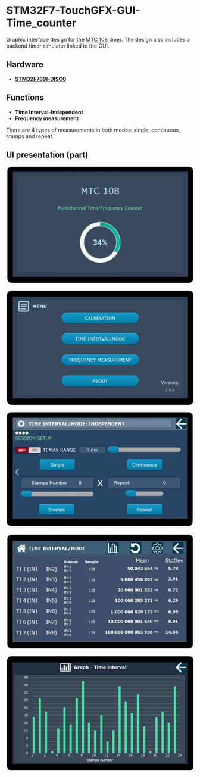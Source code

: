 # STM32F7-TouchGFX-GUI-Time_counter


Graphic interface design for the [MTC 108 timer](https://ztc.wel.wat.edu.pl/mtc108.html). The design also includes a backend timer simulator linked to the GUI.

## Hardware

- **[STM32F769I-DISC0](https://www.st.com/en/evaluation-tools/32f769idiscovery.html)**

## Functions

- **Time Interval-Independent**
- **Frequency measurement**

There are 4 types of measurements in both modes: single, continuous, stamps and repeat.

## UI presentation (part)

![Calibration](Image/calibration.jpg)

![Menu](Image/menu.jpg)

![Config](Image/config_time_mode.jpg)

![Measure](Image/main_screen_time_mode.jpg)

![Graph](Image/graph_time_mode.jpg)

